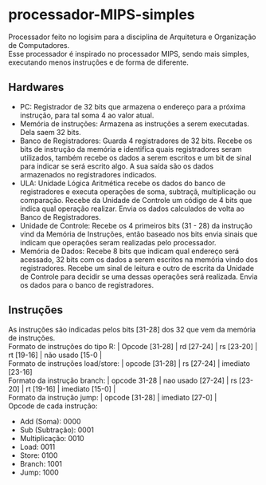 # processador-MIPS-simples
Processador feito no logisim para a disciplina de Arquitetura e Organização de Computadores.
<br>
Esse processador é inspirado no processador MIPS, sendo mais simples, executando menos instruções e de forma de diferente.

## Hardwares
- PC: Registrador de 32 bits que armazena o endereço para a próxima instrução, para tal soma 4 ao valor atual.
- Memória de instruções: Armazena as instruções a serem executadas. Dela saem 32 bits.
- Banco de Registradores: Guarda 4 registradores de 32 bits. Recebe os bits de instrução da memória e identifica quais registradores seram utilizados, também recebe os dados a serem escritos e um bit de sinal para indicar se será escrito algo. A sua saída são os dados armazenados no registradores indicados.
- ULA: Unidade Lógica Aritmética recebe os dados do banco de registradores e executa operações de soma, subtraçã, multiplicação ou comparação. Recebe da Unidade de Controle um código de 4 bits que indica qual operação realizar. Envia os dados calculados de volta ao Banco de Registradores.
- Unidade de Controle: Recebe os 4 primeiros bits (31 - 28) da instrução vind da Memória de Instruções, então baseado nos bits envia sinais que indicam que operações seram realizadas pelo processador.
- Memória de Dados: Recebe 8 bits que indicam qual endereço será acessado, 32 bits com os dados a serem escritos na memória vindo dos registradores. Recebe um sinal de leitura e outro de escrita da Unidade de Controle para decidir se uma dessas operações será realizada. Envia os dados para o banco de registradores.

## Instruções
As instruções são indicadas pelos bits [31-28] dos 32 que vem da memória de instruções.
<br>
Formato de instruções do tipo R: | Opcode [31-28] | rd [27-24] | rs [23-20] | rt [19-16] | não usado [15-0 |
<br>
Formato de instruções load/store: | opcode [31-28] | rs [27-24] | imediato [23-16]
<br>
Formato da instrução branch: | opcode 31-28 | nao usado [27-24] | rs [23-20] | rt [19-16] | imediato [15-0] |
<br>
Formato da instrução jump: | opcode [31-28] | imediato [27-0] |
<br>
Opcode de cada instrução:
- Add (Soma): 0000
- Sub (Subtração): 0001
- Multiplicação: 0010
- Load: 0011
- Store: 0100
- Branch: 1001
- Jump: 1000
